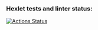 ### Hexlet tests and linter status:
[![Actions Status](https://github.com/Aallyycoop/frontend-project-12/workflows/hexlet-check/badge.svg)](https://github.com/Aallyycoop/frontend-project-12/actions)